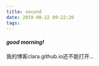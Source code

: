 ```yaml
---
title: second
date: 2019-08-22 09:22:20
tags:
---
```

#### *good morning!* ####

我的博客clara.github.io还不能打开...